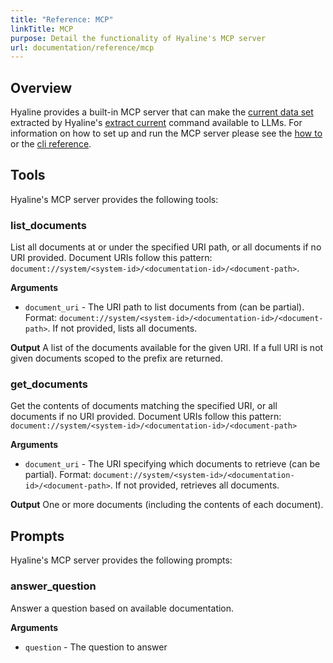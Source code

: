 ```yaml
---
title: "Reference: MCP"
linkTitle: MCP
purpose: Detail the functionality of Hyaline's MCP server
url: documentation/reference/mcp
---
```

## Overview
Hyaline provides a built-in MCP server that can make the [current data set](./03-data-set.md) extracted by Hyaline's [extract current](../03-explanation/02-extract-current.md) command available to LLMs. For information on how to set up and run the MCP server please see the [how to](../02-how-to/04-run-mcp.md) or the [cli reference](./02-cli.md).

## Tools
Hyaline's MCP server provides the following tools:

### list_documents
List all documents at or under the specified URI path, or all documents if no URI provided. Document URIs follow this pattern: `document://system/<system-id>/<documentation-id>/<document-path>`.

**Arguments**
- `document_uri` - The URI path to list documents from (can be partial). Format: `document://system/<system-id>/<documentation-id>/<document-path>`. If not provided, lists all documents.

**Output**
A list of the documents available for the given URI. If a full URI is not given documents scoped to the prefix are returned.

### get_documents
Get the contents of documents matching the specified URI, or all documents if no URI provided. Document URIs follow this pattern: `document://system/<system-id>/<documentation-id>/<document-path>`

**Arguments**
- `document_uri` - The URI specifying which documents to retrieve (can be partial). Format: `document://system/<system-id>/<documentation-id>/<document-path>`. If not provided, retrieves all documents.

**Output**
One or more documents (including the contents of each document).

## Prompts
Hyaline's MCP server provides the following prompts:

### answer_question
Answer a question based on available documentation.

**Arguments**
- `question` - The question to answer
